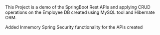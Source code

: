 This Project is a demo of the SpringBoot Rest APIs and applying CRUD operations on the Employee DB created using MySQL tool and Hibernate ORM.

Added Inmemory Spring Security functionality for the APIs created
